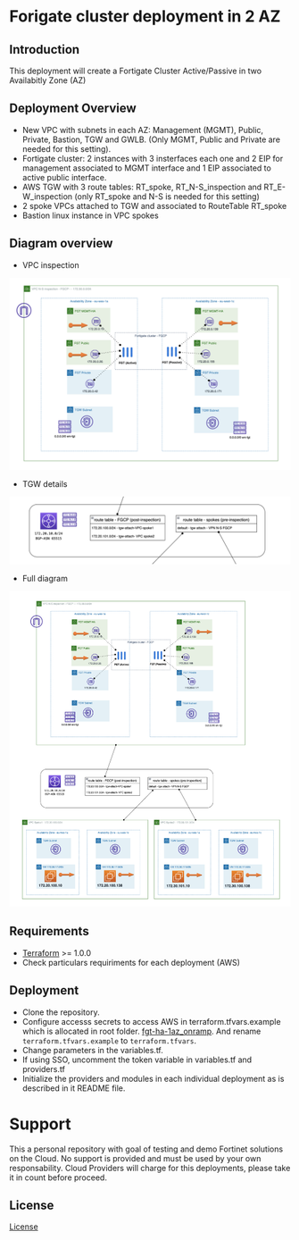 # Forigate cluster deployment in 2 AZ
## Introduction

This deployment will create a Fortigate Cluster Active/Passive in two Availabitly Zone (AZ)

## Deployment Overview

- New VPC with subnets in each AZ: Management (MGMT), Public, Private, Bastion, TGW and GWLB. (Only MGMT, Public and Private are needed for this setting).
- Fortigate cluster: 2 instances with 3 insterfaces each one and 2 EIP for management associated to MGMT interface and 1 EIP associated to active public interface.
- AWS TGW with 3 route tables: RT_spoke, RT_N-S_inspection and RT_E-W_inspection (only RT_spoke and N-S is needed for this setting)
- 2 spoke VPCs attached to TGW and associated to RouteTable RT_spoke 
- Bastion linux instance in VPC spokes

## Diagram overview

- VPC inspection

![FortiGate reference architecture overview](images/image1.png)

- TGW details

![FortiGate reference architecture overview](images/image2.png)

- Full diagram

![FortiGate reference architecture overview](images/image3.png)

## Requirements
* [Terraform](https://learn.hashicorp.com/terraform/getting-started/install.html) >= 1.0.0
* Check particulars requiriments for each deployment (AWS) 


## Deployment
* Clone the repository.
* Configure accesss secrets to access AWS in terraform.tfvars.example which is allocated in root folder. [fgt-ha-1az_onramp](https://github.com/jmvigueras/modules/tree/main/aws/examples/fgt-ha-1az_onramp).  And rename `terraform.tfvars.example` to `terraform.tfvars`.
* Change parameters in the variables.tf.
* If using SSO, uncomment the token variable in variables.tf and providers.tf
* Initialize the providers and modules in each individual deployment as is described in it README file.

# Support
This a personal repository with goal of testing and demo Fortinet solutions on the Cloud. No support is provided and must be used by your own responsability. Cloud Providers will charge for this deployments, please take it in count before proceed.

## License
[License](./LICENSE)


